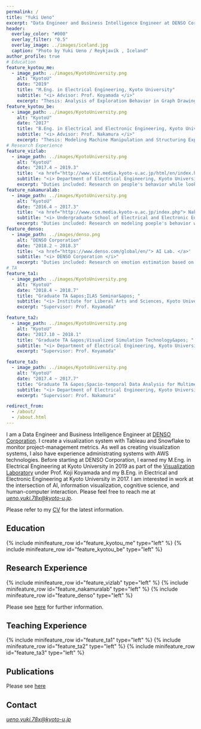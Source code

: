 ```yaml
---
permalink: /
title: "Yuki Ueno"
excerpt: "Data Engineer and Business Intelligence Engineer at DENSO Corporation"
header:
  overlay_color: "#000"
  overlay_filter: "0.5"
  overlay_image: ../images/iceland.jpg
  caption: "Photo by Yuki Ueno / Reykjavík , Iceland"
author_profile: true
# Education
feature_kyotou_me:
  - image_path: ../images/KyotoUniversity.png
    alt: "KyotoU"
    date: "2019"
    title: "M.Eng. in Electrical Engineering, Kyoto University"
    subtitle: "<i> Advisor: Prof. Koyamada </i>"
    excerpt: "Thesis: Analysis of Exploration Behavior in Graph Drawing Based on Physiological Information"
feature_kyotou_be:
  - image_path: ../images/KyotoUniversity.png
    alt: "KyotoU"
    date: "2017"
    title: "B.Eng. in Electrical and Electronic Engineering, Kyoto University"
    subtitle: "<i> Advisor: Prof. Nakamura </i>"
    excerpt: "Thesis: Modeling Machine Manipulation and Structuring Experience Videos Focusing on Differences in Skill Level"
# Research Experience
feature_vizlab:
  - image_path: ../images/KyotoUniversity.png
    alt: "KyotoU"
    date: "2017.4 ~ 2019.3"
    title: '<a href="http://www.viz.media.kyoto-u.ac.jp/html/en/index.html"> Visualization Laboratory </a>'
    subtitle: "<i> Department of Electrical Engineering, Kyoto University </i>"
    excerpt: "Duties included: Research on people's behavior while looking at visualization <br> Supervisor: Prof. Koyamada, Prof. Natsukawa"
feature_nakamuralab:
  - image_path: ../images/KyotoUniversity.png
    alt: "KyotoU"
    date: "2016.4 ~ 2017.3"
    title: '<a href="http://www.ccm.media.kyoto-u.ac.jp/index.php"> Nakamura Lab. </a>'
    subtitle: "<i> Undergraduate School of Electrical and Electronic Engineering, Kyoto University </i>"
    excerpt: "Duties included: Research on modeling poeple's behavior while manipulating machine from videos <br> Supervisor: Prof. Nakamura, Prof. Kondo"
feature_denso:
  - image_path: ../images/denso.png
    alt: "DENSO Corporation"
    date: "2018.2 ~ 2018.3"
    title: '<a href="https://www.denso.com/global/en/"> AI Lab. </a>'
    subtitle: "<i> DENSO Corporation </i>"
    excerpt: "Duties included: Research on emotion estimation based on physiological responses <br> Supervisor: Mr. Murase"
# TA
feature_ta1:
  - image_path: ../images/KyotoUniversity.png
    alt: "KyotoU"
    date: "2018.4 ~ 2018.7"
    title: "Graduate TA &apos;ILAS Seminar&apos; "
    subtitle: "<i> Institute for Liberal Arts and Sciences, Kyoto University </i>"
    excerpt: "Supervisor: Prof. Koyamada"

feature_ta2:
  - image_path: ../images/KyotoUniversity.png
    alt: "KyotoU"
    date: "2017.10 ~ 2018.1"
    title: "Graduate TA &apos;Visualized Simulation Technology&apos; "
    subtitle: "<i> Department of Electrical Engineering, Kyoto University </i>"
    excerpt: "Supervisor: Prof. Koyamada"

feature_ta3:
  - image_path: ../images/KyotoUniversity.png
    alt: "KyotoU"
    date: "2017.4 ~ 2017.7"
    title: "Graduate TA &apos;Spacio-temporal Data Analysis for Multimedia&apos; "
    subtitle: "<i> Department of Electrical Engineering, Kyoto University </i>"
    excerpt: "Supervisor: Prof. Nakamura"

redirect_from:
  - /about/
  - /about.html
---
```


I am a Data Engineer and Business Intelligence Engineer at [DENSO Corporation](https://www.denso.com/global/en/). I create a visualization system with Tableau and Snowflake to monitor project-management metrics. As well as creating visualization systems, I also have experience administrating systems with AWS technologies. Before starting at DENSO Corporation, I earned my M.Eng. in Electrical Engineering at Kyoto University in 2019 as part of the [Visualization Laboratory](http://www.viz.media.kyoto-u.ac.jp/html/en/index.html) under Prof. Koji Koyamada and my B.Eng. in Electrical and Electronic Engineering at Kyoto University in 2017. I am interested in work at the intersection of AI, information visualization, cognitive science, and human-computer interaction. Please feel free to reach me at *ueno.yuki.78x@kyoto-u.jp*.

Please refer to my [CV](../files/Yuki_Ueno_CV.pdf) for the latest information.

## Education

{% include minifeature_row id="feature_kyotou_me" type="left" %}
{% include minifeature_row id="feature_kyotou_be" type="left" %}

## Research Experience

{% include minifeature_row id="feature_vizlab" type="left" %}
{% include minifeature_row id="feature_nakamuralab" type="left" %}
{% include minifeature_row id="feature_denso" type="left" %}

Please see [here](/research/) for further information.

## Teaching Experience

{% include minifeature_row id="feature_ta1" type="left" %}
{% include minifeature_row id="feature_ta2" type="left" %}
{% include minifeature_row id="feature_ta3" type="left" %}

## Publications

Please see [here](/publications/)

## Contact

*ueno.yuki.78x@kyoto-u.jp*
